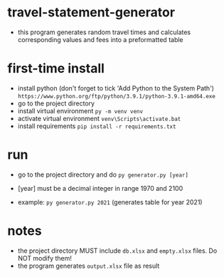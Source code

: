 # travel-statement-generator 
- this program generates random travel times and calculates corresponding values and fees into a preformatted table
 
# first-time install
- install python (don't forget to tick 'Add Python to the System Path')
```https://www.python.org/ftp/python/3.9.1/python-3.9.1-amd64.exe```
- go to the project directory
- install virtual environment
```py -m venv venv```
- activate virtual environment
```venv\Scripts\activate.bat```
- install requirements
```pip install -r requirements.txt```

# run
- go to the project directory and do
```py generator.py [year]```
- [year] must be a decimal integer in range 1970 and 2100

- example:
```py generator.py 2021``` (generates table for year 2021)

# notes
- the project directory MUST include ```db.xlsx``` and ```empty.xlsx``` files. Do NOT modify them!
- the program generates ```output.xlsx``` file as result
